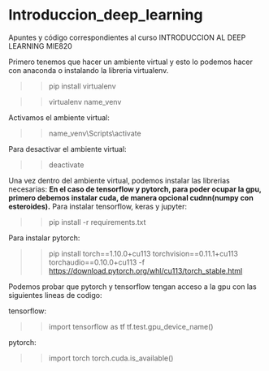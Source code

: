 # Introduccion_deep_learning
Apuntes y código correspondientes al curso INTRODUCCION AL DEEP LEARNING MIE820

Primero tenemos que hacer un ambiente virtual y esto lo podemos hacer con anaconda o instalando la libreria virtualenv.

>>pip install virtualenv

>>virtualenv name_venv

Activamos el ambiente virtual:

>>name_venv\Scripts\activate

Para desactivar el ambiente virtual:

>>deactivate

Una vez dentro del ambiente virtual, podemos instalar las librerias necesarias:
**En el caso de tensorflow y pytorch, para poder ocupar la gpu, primero debemos instalar cuda, de manera opcional cudnn(numpy con esteroides).**
Para instalar tensorflow, keras y jupyter:

>>pip install -r requirements.txt

Para instalar pytorch:

>>pip install torch==1.10.0+cu113 torchvision==0.11.1+cu113 torchaudio==0.10.0+cu113 -f https://download.pytorch.org/whl/cu113/torch_stable.html

Podemos probar que pytorch y tensorflow tengan acceso a la gpu con las siguientes lineas de codigo:

tensorflow: 
>>import tensorflow as tf
>>tf.test.gpu_device_name()

pytorch:
>>import torch
>>torch.cuda.is_available()
